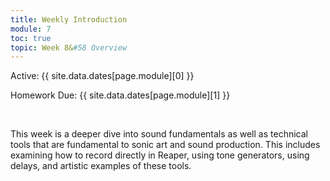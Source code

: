 ```yaml
---
title: Weekly Introduction
module: 7
toc: true
topic: Week 8&#58 Overview
---
```



Active: {{ site.data.dates[page.module][0] }}

Homework Due: {{ site.data.dates[page.module][1] }}


<br />

<!-- <div class="embed-responsive embed-responsive-16by9"><iframe class="embed-responsive-item" src="https://www.youtube.com/embed/GGX5lm2me0A" frameborder="0" allowfullscreen></iframe></div> -->


This week is a deeper dive into sound fundamentals as well as technical tools that are fundamental to sonic art and sound production. This includes examining how to record directly in Reaper, using tone generators, using delays, and artistic examples of these tools.
